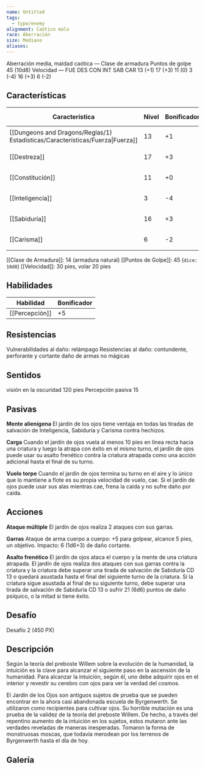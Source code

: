 ```yaml
---
name: Untitled
tags:
  - type/enemy
alignment: Caótico malo
race: Aberración
size: Mediano
aliases:
---
```


Aberración media, maldad caótica
—
Clase de armadura 
Puntos de golpe 45 (10d8)
Velocidad 
—
FUE DES CON INT SAB CAR
13 (+1) 17 (+3) 11 (0) 3 (-4) 16 (+3) 6 (-2)
## Características

| Característica                                                                 | Nivel | Bonificador | Lanzar dado      |
| ------------------------------------------------------------------------------ | ----- | ----------- | ---------------- |
| [[Dungeons and Dragons/Reglas/1) Estadisticas/Características/Fuerza\|Fuerza]] | 13    | +1          | `dice: 1d20 + 0` |
| [[Destreza]]                                                                   | 17    | +3          | `dice: 1d20 + 0` |
| [[Constitución]]                                                               | 11    | +0          | `dice: 1d20 + 0` |
| [[Inteligencia]]                                                               | 3     | -4          | `dice: 1d20 + 0` |
| [[Sabiduría]]                                                                  | 16    | +3          | `dice: 1d20 + 0` |
| [[Carisma]]                                                                    | 6     | -2          | `dice: 1d20 + 0` |

[[Clase de Armadura]]: 14 (armadura natural)
[[Puntos de Golpe]]: 45 (`dice: 10d8`)
[[Velocidad]]: 30 pies, volar 20 pies

## Habilidades

| Habilidad      | Bonificador |
| -------------- | ----------- |
| [[Percepción]] | +5          |

## Resistencias

Vulnerabilidades al daño: relámpago
Resistencias al daño: contundente, perforante y cortante daño de armas no mágicas

## Sentidos

visión en la oscuridad 120 pies
Percepción pasiva 15

## Pasivas

**Mente alienígena**
El jardín de los ojos tiene ventaja en todas las tiradas de salvación de Inteligencia, Sabiduría y Carisma contra hechizos.

**Carga**
Cuando el jardín de ojos vuela al menos 10 pies en línea recta hacia una criatura y luego la atrapa con éxito en el mismo turno, el jardín de ojos puede usar su asalto frenético contra la criatura atrapada como una acción adicional hasta el final de su turno.

**Vuelo torpe**
Cuando el jardín de ojos termina su turno en el aire y lo único que lo mantiene a flote es su propia velocidad de vuelo, cae. Si el jardín de ojos puede usar sus alas mientras cae, frena la caída y no sufre daño por caída.

## Acciones

**Ataque múltiple**
El jardín de ojos realiza 2 ataques con sus garras.

**Garras**
Ataque de arma cuerpo a cuerpo: +5 para golpear, alcance 5 pies, un objetivo.
Impacto: 6 (1d6+3) de daño cortante.

**Asalto frenético**
El jardín de ojos ataca el cuerpo y la mente de una criatura atrapada. El jardín de ojos realiza dos ataques con sus garras contra la criatura y la criatura debe superar una tirada de salvación de Sabiduría CD 13 o quedará asustada hasta el final del siguiente turno de la criatura. Si la criatura sigue asustada al final de su siguiente turno, debe superar una tirada de salvación de Sabiduría CD 13 o sufrir 21 (6d6) puntos de daño psíquico, o la mitad si tiene éxito.

## Desafío

Desafío 2 (450 PX)

## Descripción

Según la teoría del preboste Willem sobre la evolución de la humanidad, la intuición es la clave para alcanzar el siguiente paso en la ascensión de la humanidad. Para alcanzar la intuición, según él, uno debe adquirir ojos en el interior y revestir su cerebro con ojos para ver la verdad del cosmos.

El Jardín de los Ojos son antiguos sujetos de prueba que se pueden encontrar en la ahora casi abandonada escuela de Byrgenwerth. Se utilizaron como recipientes para cultivar ojos. Su horrible mutación es una prueba de la validez de la teoría del preboste Willem. De hecho, a través del repentino aumento de la intuición en los sujetos, estos mutaron ante las verdades reveladas de maneras inesperadas. Tomaron la forma de monstruosas moscas, que todavía merodean por los terrenos de Byrgenwerth hasta el día de hoy.

## Galería

